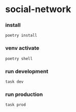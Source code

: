 # social-network

### install
```
poetry install 
```

### venv activate
```
poetry shell
```

### run development
```
task dev
```

### run production
```
task prod
```